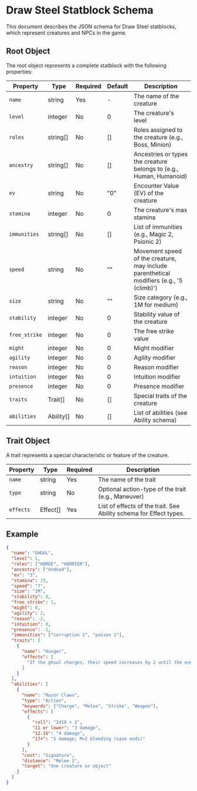 # Draw Steel Statblock Schema

This document describes the JSON schema for Draw Steel statblocks, which represent creatures and NPCs in the game.

## Root Object

The root object represents a complete statblock with the following properties:

| Property | Type | Required | Default | Description |
|----------|------|----------|---------|-------------|
| `name` | string | Yes | - | The name of the creature |
| `level` | integer | No | 0 | The creature's level |
| `roles` | string[] | No | [] | Roles assigned to the creature (e.g., Boss, Minion) |
| `ancestry` | string[] | No | [] | Ancestries or types the creature belongs to (e.g., Human, Humanoid) |
| `ev` | string | No | "0" | Encounter Value (EV) of the creature |
| `stamina` | integer | No | 0 | The creature's max stamina |
| `immunities` | string[] | No | [] | List of immunities (e.g., Magic 2, Psionic 2) |
| `speed` | string | No | "" | Movement speed of the creature, may include parenthetical modifiers (e.g., '5 (climb)') |
| `size` | string | No | "" | Size category (e.g., 1M for medium) |
| `stability` | integer | No | 0 | Stability value of the creature |
| `free_strike` | integer | No | 0 | The free strike value |
| `might` | integer | No | 0 | Might modifier |
| `agility` | integer | No | 0 | Agility modifier |
| `reason` | integer | No | 0 | Reason modifier |
| `intuition` | integer | No | 0 | Intuition modifier |
| `presence` | integer | No | 0 | Presence modifier |
| `traits` | Trait[] | No | [] | Special traits of the creature |
| `abilities` | Ability[] | No | [] | List of abilities (see Ability schema) |

## Trait Object

A trait represents a special characteristic or feature of the creature.

| Property | Type | Required | Description |
|----------|------|----------|-------------|
| `name` | string | Yes | The name of the trait |
| `type` | string | No | Optional action-type of the trait (e.g., Maneuver) |
| `effects` | Effect[] | Yes | List of effects of the trait. See Ability schema for Effect types. |

## Example

```json
{
  "name": "GHOUL",
  "level": 1,
  "roles": ["HORDE", "HARRIER"],
  "ancestry": ["Undead"],
  "ev": "3",
  "stamina": 15,
  "speed": "7",
  "size": "1M",
  "stability": 0,
  "free_strike": 1,
  "might": 0,
  "agility": 2,
  "reason": -2,
  "intuition": 0,
  "presence": -1,
  "immunities": ["corruption 1", "poison 1"],
  "traits": [
    {
      "name": "Hunger",
      "effects": [
        "If the ghoul charges, their speed increases by 2 until the end of their turn."
      ]
    }
  ],
  "abilities": [
    {
      "name": "Razor Claws",
      "type": "Action",
      "keywords": ["Charge", "Melee", "Strike", "Weapon"],
      "effects": [
        {
          "roll": "2d10 + 2",
          "11 or lower": "3 damage",
          "12-16": "4 damage",
          "17+": "5 damage; M<2 bleeding (save ends)"
        }
      ],
      "cost": "Signature",
      "distance": "Melee 1",
      "target": "One creature or object"
    }
  ]
}
``` 